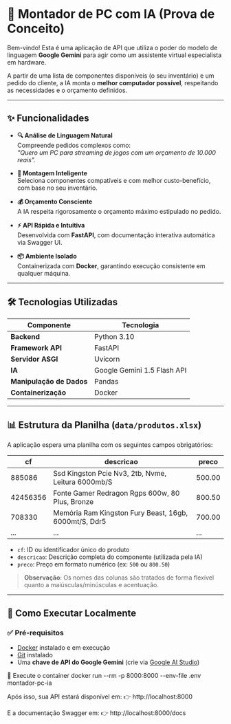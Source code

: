 # 🧠 Montador de PC com IA (Prova de Conceito)

Bem-vindo! Esta é uma aplicação de API que utiliza o poder do modelo de linguagem **Google Gemini** para agir como um assistente virtual especialista em hardware.

A partir de uma lista de componentes disponíveis (o seu inventário) e um pedido do cliente, a IA monta o **melhor computador possível**, respeitando as necessidades e o orçamento definidos.

---

## ✨ Funcionalidades

- **🔍 Análise de Linguagem Natural**  
  Compreende pedidos complexos como:  
  _"Quero um PC para streaming de jogos com um orçamento de 10.000 reais"._

- **🧠 Montagem Inteligente**  
  Seleciona componentes compatíveis e com melhor custo-benefício, com base no seu inventário.

- **💰 Orçamento Consciente**  
  A IA respeita rigorosamente o orçamento máximo estipulado no pedido.

- **⚡ API Rápida e Intuitiva**  
  Desenvolvida com **FastAPI**, com documentação interativa automática via Swagger UI.

- **📦 Ambiente Isolado**  
  Containerizada com **Docker**, garantindo execução consistente em qualquer máquina.

---

## 🛠️ Tecnologias Utilizadas

| Componente              | Tecnologia                     |
|-------------------------|--------------------------------|
| **Backend**             | Python 3.10                    |
| **Framework API**       | FastAPI                        |
| **Servidor ASGI**       | Uvicorn                        |
| **IA**                  | Google Gemini 1.5 Flash API    |
| **Manipulação de Dados**| Pandas                         |
| **Containerização**     | Docker                         |

---

## 📊 Estrutura da Planilha (`data/produtos.xlsx`)

A aplicação espera uma planilha com os seguintes campos obrigatórios:

| cf      | descricao                                                          | preco   |
|---------|---------------------------------------------------------------------|---------|
| 885086  | Ssd Kingston Pcie Nv3, 2tb, Nvme, Leitura 6000mb/S                  | 500.00  |
| 42456356| Fonte Gamer Redragon Rgps 600w, 80 Plus, Bronze                     | 800.50  |
| 708330  | Memória Ram Kingston Fury Beast, 16gb, 6000mt/S, Ddr5               | 700.00  |
| ...     | ...                                                                 | ...     |

- `cf`: ID ou identificador único do produto  
- `descricao`: Descrição completa do componente (utilizada pela IA)  
- `preco`: Preço em formato numérico (ex: `500` ou `800.50`)

> **Observação**: Os nomes das colunas são tratados de forma flexível quanto a maiúsculas/minúsculas e acentuação.

---

## 🚀 Como Executar Localmente

### ✅ Pré-requisitos

- [Docker](https://www.docker.com/) instalado e em execução  
- [Git](https://git-scm.com/) instalado  
- Uma **chave de API do Google Gemini** (crie via [Google AI Studio](https://makersuite.google.com/app))

🚀 Execute o container
docker run --rm -p 8000:8000 --env-file .env montador-pc-ia

Após isso, sua API estará disponível em:
👉 http://localhost:8000

E a documentação Swagger em:
👉 http://localhost:8000/docs
